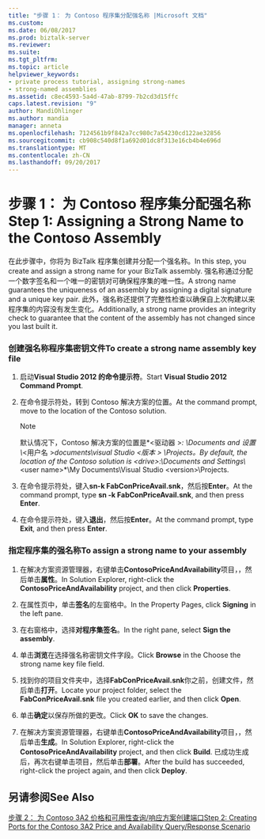 ```yaml
---
title: "步骤 1： 为 Contoso 程序集分配强名称 |Microsoft 文档"
ms.custom: 
ms.date: 06/08/2017
ms.prod: biztalk-server
ms.reviewer: 
ms.suite: 
ms.tgt_pltfrm: 
ms.topic: article
helpviewer_keywords:
- private process tutorial, assigning strong-names
- strong-named assemblies
ms.assetid: c8ec4593-5a4d-47ab-8799-7b2cd3d15ffc
caps.latest.revision: "9"
author: MandiOhlinger
ms.author: mandia
manager: anneta
ms.openlocfilehash: 7124561b9f842a7cc980c7a54230cd122ae32856
ms.sourcegitcommit: cb908c540d8f1a692d01dc8f313e16cb4b4e696d
ms.translationtype: MT
ms.contentlocale: zh-CN
ms.lasthandoff: 09/20/2017
---
```

# <a name="step-1-assigning-a-strong-name-to-the-contoso-assembly"></a><span data-ttu-id="11ad3-102">步骤 1： 为 Contoso 程序集分配强名称</span><span class="sxs-lookup"><span data-stu-id="11ad3-102">Step 1: Assigning a Strong Name to the Contoso Assembly</span></span>
<span data-ttu-id="11ad3-103">在此步骤中，你将为 BizTalk 程序集创建并分配一个强名称。</span><span class="sxs-lookup"><span data-stu-id="11ad3-103">In this step, you create and assign a strong name for your BizTalk assembly.</span></span> <span data-ttu-id="11ad3-104">强名称通过分配一个数字签名和一个唯一的密钥对可确保程序集的唯一性。</span><span class="sxs-lookup"><span data-stu-id="11ad3-104">A strong name guarantees the uniqueness of an assembly by assigning a digital signature and a unique key pair.</span></span> <span data-ttu-id="11ad3-105">此外，强名称还提供了完整性检查以确保自上次构建以来程序集的内容没有发生变化。</span><span class="sxs-lookup"><span data-stu-id="11ad3-105">Additionally, a strong name provides an integrity check to guarantee that the content of the assembly has not changed since you last built it.</span></span>  
  
### <a name="to-create-a-strong-name-assembly-key-file"></a><span data-ttu-id="11ad3-106">创建强名称程序集密钥文件</span><span class="sxs-lookup"><span data-stu-id="11ad3-106">To create a strong name assembly key file</span></span>  
  
1.  <span data-ttu-id="11ad3-107">启动**Visual Studio 2012 的命令提示符**。</span><span class="sxs-lookup"><span data-stu-id="11ad3-107">Start **Visual Studio 2012 Command Prompt**.</span></span>  
  
2.  <span data-ttu-id="11ad3-108">在命令提示符处，转到 Contoso 解决方案的位置。</span><span class="sxs-lookup"><span data-stu-id="11ad3-108">At the command prompt, move to the location of the Contoso solution.</span></span>  
  
    > [!NOTE]
    >  <span data-ttu-id="11ad3-109">默认情况下，Contoso 解决方案的位置是*\<驱动器 >*: \Documents and 设置\\*\<用户名 >*documents\visual Studio \<版本 > \Projects。</span><span class="sxs-lookup"><span data-stu-id="11ad3-109">By default, the location of the Contoso solution is *\<drive>*:\Documents and Settings\\*\<user name>*\My Documents\Visual Studio \<version>\Projects.</span></span>  
  
3.  <span data-ttu-id="11ad3-110">在命令提示符处，键入**sn-k FabConPriceAvail.snk**，然后按**Enter**。</span><span class="sxs-lookup"><span data-stu-id="11ad3-110">At the command prompt, type **sn -k FabConPriceAvail.snk**, and then press **Enter**.</span></span>  
  
4.  <span data-ttu-id="11ad3-111">在命令提示符处，键入**退出**，然后按**Enter**。</span><span class="sxs-lookup"><span data-stu-id="11ad3-111">At the command prompt, type **Exit**, and then press **Enter**.</span></span>  
  
### <a name="to-assign-a-strong-name-to-your-assembly"></a><span data-ttu-id="11ad3-112">指定程序集的强名称</span><span class="sxs-lookup"><span data-stu-id="11ad3-112">To assign a strong name to your assembly</span></span>  
  
1.  <span data-ttu-id="11ad3-113">在解决方案资源管理器，右键单击**ContosoPriceAndAvailability**项目，，然后单击**属性**。</span><span class="sxs-lookup"><span data-stu-id="11ad3-113">In Solution Explorer, right-click the **ContosoPriceAndAvailability** project, and then click **Properties**.</span></span>  
  
2.  <span data-ttu-id="11ad3-114">在属性页中，单击**签名**的左窗格中。</span><span class="sxs-lookup"><span data-stu-id="11ad3-114">In the Property Pages, click **Signing** in the left pane.</span></span>  
  
3.  <span data-ttu-id="11ad3-115">在右窗格中，选择**对程序集签名**。</span><span class="sxs-lookup"><span data-stu-id="11ad3-115">In the right pane, select **Sign the assembly**.</span></span>  
  
4.  <span data-ttu-id="11ad3-116">单击**浏览**在选择强名称密钥文件字段。</span><span class="sxs-lookup"><span data-stu-id="11ad3-116">Click **Browse** in the Choose the strong name key file field.</span></span>  
  
5.  <span data-ttu-id="11ad3-117">找到你的项目文件夹中，选择**FabConPriceAvail.snk**你之前，创建文件，然后单击**打开**。</span><span class="sxs-lookup"><span data-stu-id="11ad3-117">Locate your project folder, select the **FabConPriceAvail.snk** file you created earlier, and then click **Open**.</span></span>  
  
6.  <span data-ttu-id="11ad3-118">单击**确定**以保存所做的更改。</span><span class="sxs-lookup"><span data-stu-id="11ad3-118">Click **OK** to save the changes.</span></span>  
  
7.  <span data-ttu-id="11ad3-119">在解决方案资源管理器，右键单击**ContosoPriceAndAvailability**项目，，然后单击**生成**。</span><span class="sxs-lookup"><span data-stu-id="11ad3-119">In Solution Explorer, right-click the **ContosoPriceAndAvailability** project, and then click **Build**.</span></span> <span data-ttu-id="11ad3-120">已成功生成后，再次右键单击项目，然后单击**部署**。</span><span class="sxs-lookup"><span data-stu-id="11ad3-120">After the build has succeeded, right-click the project again, and then click **Deploy**.</span></span>  
  
## <a name="see-also"></a><span data-ttu-id="11ad3-121">另请参阅</span><span class="sxs-lookup"><span data-stu-id="11ad3-121">See Also</span></span>  
 [<span data-ttu-id="11ad3-122">步骤 2： 为 Contoso 3A2 价格和可用性查询/响应方案创建端口</span><span class="sxs-lookup"><span data-stu-id="11ad3-122">Step 2: Creating Ports for the Contoso 3A2 Price and Availability Query/Response Scenario</span></span>](step-2-create-ports-for-contoso-3a2-price-and-availability-query.md)